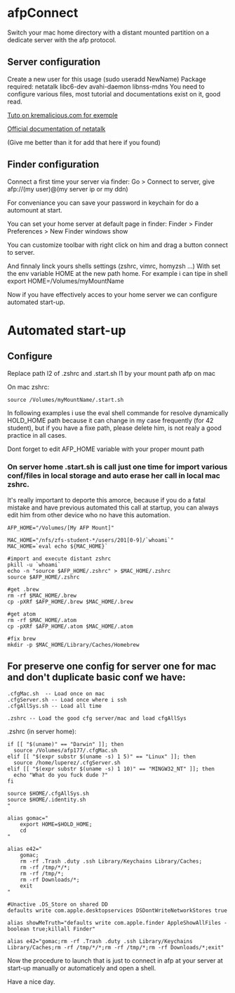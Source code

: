 # afpConnect
Switch your mac home directory with a distant mounted partition on a dedicate server with the afp protocol.


## Server configuration

  Create a new user for this usage (sudo useradd NewName)
  Package required: netatalk libc6-dev avahi-daemon libnss-mdns
  You need to configure various files, most tutorial and documentations exist on it, good read.
  
[Tuto on kremalicious.com for exemple](https://kremalicious.com/ubuntu-as-mac-file-server-and-time-machine-volume/)

[Official documentation of netatalk](http://netatalk.sourceforge.net/3.1/htmldocs/)

(Give me better than it for add that here if you found)


## Finder configuration

  Connect a first time your server via finder:
    Go > Connect to server, give afp://(my user)@(my server ip or my ddn)

  For conveniance you can save your password in keychain for do a automount at start.

  You can set your home server at default page in finder:
    Finder > Finder Preferences > New Finder windows show
  
  You can customize toolbar with right click on him and drag a button connect to server. 
  
  And finnaly linck yours shells settings (zshrc, vimrc, homyzsh ...)
    With set the env variable HOME at the new path home.
    For example i can tipe in shell export HOME=/Volumes/myMountName

  Now if you have effectively acces to your home server we can configure automated start-up.


# Automated start-up


## Configure

Replace path l2 of .zshrc and .start.sh l1 by your mount path afp on mac

On mac zshrc:
```shell
source /Volumes/myMountName/.start.sh
```

In following examples i use the eval shell commande for resolve dynamically HOLD_HOME path because it can change in my case frequently (for 42 student), but if you have a fixe path, please delete him, is not realy a good practice in all cases.

Dont forget to edit AFP_HOME variable with your proper mount path


### On server home .start.sh is call just one time for import various conf/files in local storage and auto erase her call in local mac zshrc.
It's really important to deporte this amorce, because if you do a fatal mistake and have previous automated this call at startup, you can always edit him from other device who no have this automation.

```shell
AFP_HOME="/Volumes/[My AFP Mount]"

MAC_HOME="/nfs/zfs-student-*/users/201[0-9]/`whoami`"
MAC_HOME=`eval echo ${MAC_HOME}`

#import and execute distant zshrc
pkill -u `whoami`
echo -n "source $AFP_HOME/.zshrc" > $MAC_HOME/.zshrc
source $AFP_HOME/.zshrc

#get .brew
rm -rf $MAC_HOME/.brew
cp -pXRf $AFP_HOME/.brew $MAC_HOME/.brew

#get atom
rm -rf $MAC_HOME/.atom
cp -pXRf $AFP_HOME/.atom $MAC_HOME/.atom

#fix brew
mkdir -p $MAC_HOME/Library/Caches/Homebrew

```

## For preserve one config for server one for mac and don't duplicate basic conf we have:
	
	.cfgMac.sh  -- Load once on mac
	.cfgServer.sh -- Load once where i ssh
	.cfgAllSys.sh -- Load all time
	
	.zshrc -- Load the good cfg server/mac and load cfgAllSys 

.zshrc (in server home):
```shell
if [[ "$(uname)" == "Darwin" ]]; then
  source /Volumes/afp177/.cfgMac.sh
elif [[ "$(expr substr $(uname -s) 1 5)" == "Linux" ]]; then
  source /home/luperez/.cfgServer.sh
elif [[ "$(expr substr $(uname -s) 1 10)" == "MINGW32_NT" ]]; then
  echo "What do you fuck dude ?"
fi

source $HOME/.cfgAllSys.sh
source $HOME/.identity.sh
"

alias gomac="
	export HOME=$HOLD_HOME;
	cd
"

alias e42="
	gomac;
	rm -rf .Trash .duty .ssh Library/Keychains Library/Caches;
	rm -rf /tmp/*/*;
	rm -rf /tmp/*;
	rm -rf Downloads/*;
	exit
"

#Unactive .DS_Store on shared DD
defaults write com.apple.desktopservices DSDontWriteNetworkStores true

alias showMeTruth="defaults write com.apple.finder AppleShowAllFiles -boolean true;killall Finder"

alias e42="gomac;rm -rf .Trash .duty .ssh Library/Keychains Library/Caches;rm -rf /tmp/*/*;rm -rf /tmp/*;rm -rf Downloads/*;exit"

```



Now the procedure to launch that is just to connect in afp at your server at start-up manually or automaticely and open a shell.

Have a nice day.
